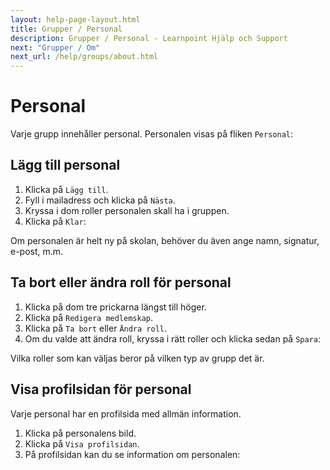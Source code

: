 ```yaml
---
layout: help-page-layout.html
title: Grupper / Personal
description: Grupper / Personal - Learnpoint Hjälp och Support
next: "Grupper / Om"
next_url: /help/groups/about.html
---
```


# Personal

<!-- only-in-swedish.html -->

Varje grupp innehåller personal. Personalen visas på fliken `Personal`:

<!-- desktop-screenshot.html, { src: "_assets/staff.png", alt: "Personal", theme: "light" } -->


## Lägg till personal

1. Klicka på `Lägg till`.
2. Fyll i mailadress och klicka på `Nästa`.
3. Kryssa i dom roller personalen skall ha i gruppen.
4. Klicka på `Klar`:

<!-- desktop-recording.html, { src: "_assets/add-staff.mp4", alt: "Lägg till personal", theme: "light" } -->

Om personalen är helt ny på skolan, behöver du även ange namn, signatur, e-post, m.m.


## Ta bort eller ändra roll för personal

1. Klicka på dom tre prickarna längst till höger.
2. Klicka på `Redigera medlemskap`.
3. Klicka på `Ta bort` eller `Ändra roll`.
4. Om du valde att ändra roll, kryssa i rätt roller och klicka sedan på `Spara`:

<!-- desktop-recording.html, { src: "_assets/edit-staff-membership.mp4", alt: "Ta bort eller ändra roll för personal", theme: "light" } -->

Vilka roller som kan väljas beror på vilken typ av grupp det är.


## Visa profilsidan för personal

Varje personal har en profilsida med allmän information.

1. Klicka på personalens bild.
2. Klicka på `Visa profilsidan`.
3. På profilsidan kan du se information om personalen:

<!-- desktop-recording.html, { src: "_assets/view-staff-profile-page.mp4", alt: "Visa profilsidan för en personal", theme: "light" } -->

